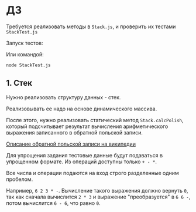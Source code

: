 # ДЗ

Требуется реализовать методы в `Stack.js`, и проверить их тестами `StackTest.js`

Запуск тестов:

Или командой:

`node StackTest.js`

## 1. Стек

Нужно реализовать структуру данных - стек.

Реализовывать ее надо на основе динамического массива.

После этого, нужно реализовать статический метод `Stack.calcPolish`, который подсчитывает результат вычисления арифметического выражения записанного в обратной польской записи.

[Описание обратной польской записи на википедии](https://ru.wikipedia.org/wiki/%D0%9E%D0%B1%D1%80%D0%B0%D1%82%D0%BD%D0%B0%D1%8F_%D0%BF%D0%BE%D0%BB%D1%8C%D1%81%D0%BA%D0%B0%D1%8F_%D0%B7%D0%B0%D0%BF%D0%B8%D1%81%D1%8C)

Для упрощения задания тестовые данные будут подаваться в упрощенном формате. Из операций доступны только `+ - *`.

Все числа и операции подаются на вход строго разделенные одним пробелом. 

Например, `6 2 3 * -`. Вычисление такого выражения должно вернуть `0`, так как сначала вычислится `2 * 3` и выражение "преобразуется" в `6 6 -`, потом вычислится `6 - 6`, что равно `0`.
